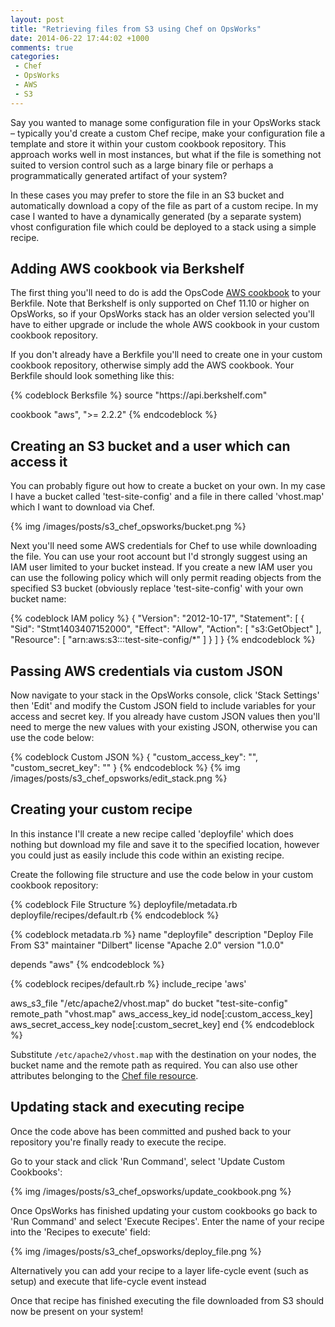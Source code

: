 ```yaml
---
layout: post
title: "Retrieving files from S3 using Chef on OpsWorks"
date: 2014-06-22 17:44:02 +1000
comments: true
categories:
 - Chef
 - OpsWorks
 - AWS
 - S3
---
```


<p>
    Say you wanted to manage some configuration file in your OpsWorks stack – typically you'd create a custom Chef recipe,
    make your configuration file a template and store it within your custom cookbook repository. This approach works well
    in most instances, but what if the file is something not suited to version control such as a large binary file or
    perhaps a programmatically generated artifact of your system?
</p>
<p>
    In these cases you may prefer to store the file in an S3 bucket and automatically download a copy of the file
    as part of a custom recipe. In my case I wanted to have a dynamically generated (by a separate system)
    vhost configuration file which could be deployed to a stack using a simple recipe.
</p>
<!-- more -->
<h2>Adding AWS cookbook via Berkshelf</h2>

<p>
    The first thing you'll need to do is add the OpsCode <a href="http://community.opscode.com/cookbooks/aws">AWS
    cookbook</a> to your Berkfile. Note that Berkshelf is only supported on Chef 11.10 or higher on OpsWorks, so if your
    OpsWorks stack has an older version selected you'll have to either upgrade or include the whole AWS cookbook in your
    custom cookbook repository.
</p>
<p>
    If you don't already have a Berkfile you'll need to create one in your custom cookbook repository, otherwise simply
    add the AWS cookbook. Your Berkfile should look something like this:
</p>
{% codeblock Berksfile %}
source "https://api.berkshelf.com"

cookbook "aws", ">= 2.2.2"
{% endcodeblock %}

<h2>Creating an S3 bucket and a user which can access it</h2>
<p>
    You can probably figure out how to create a bucket on your own. In my case I have a bucket called 'test-site-config'
    and a file in there called 'vhost.map' which I want to download via Chef.
</p>
 {% img /images/posts/s3_chef_opsworks/bucket.png %}
<p>
    Next you'll need some AWS credentials for Chef to use while downloading the file. You can use your root account
    but I'd strongly suggest using an IAM user limited to your bucket instead. If you create a new IAM user you can
    use the following policy which will only permit reading objects from the specified S3 bucket (obviously replace
    'test-site-config' with your own bucket name:
</p>
{% codeblock IAM policy %}
{
  "Version": "2012-10-17",
  "Statement": [
    {
      "Sid": "Stmt1403407152000",
      "Effect": "Allow",
      "Action": [
        "s3:GetObject"
      ],
      "Resource": [
        "arn:aws:s3:::test-site-config/*"
      ]
    }
  ]
}
{% endcodeblock %}

<h2>Passing AWS credentials via custom JSON</h2>
<p>
    Now navigate to your stack in the OpsWorks console, click 'Stack Settings' then 'Edit' and modify the Custom JSON
    field to include variables for your access and secret key. If you already have custom JSON values then you'll
    need to merge the new values with your existing JSON, otherwise you can use the code below:
</p>
{% codeblock Custom JSON %}
{
  "custom_access_key": "<insert access key>",
  "custom_secret_key": "<insert secret key>"
}
{% endcodeblock %}
{% img /images/posts/s3_chef_opsworks/edit_stack.png %}

<h2>Creating your custom recipe</h2>
<p>
    In this instance I'll create a new recipe called 'deployfile' which does nothing but download my file and save it to the specified
    location, however you could just as easily include this code within an existing recipe.
</p>
<p>
    Create the following file structure and use the code below in your custom cookbook repository:
</p>
{% codeblock File Structure %}
deployfile/metadata.rb
deployfile/recipes/default.rb
{% endcodeblock %}

{% codeblock metadata.rb %}
name        "deployfile"
description "Deploy File From S3"
maintainer  "Dilbert"
license     "Apache 2.0"
version     "1.0.0"

depends "aws"
{% endcodeblock %}

{% codeblock recipes/default.rb %}
include_recipe 'aws'

aws_s3_file "/etc/apache2/vhost.map" do
  bucket "test-site-config"
  remote_path "vhost.map"
  aws_access_key_id node[:custom_access_key]
  aws_secret_access_key node[:custom_secret_key]
end
{% endcodeblock %}

<p>
    Substitute <code>/etc/apache2/vhost.map</code> with the destination on your nodes, the bucket name and the remote
    path as required. You can also use other attributes belonging to the <a href="http://docs.opscode.com/resource_file.html">Chef
    file resource</a>.
</p>

<h2>Updating stack and executing recipe</h2>
<p>Once the code above has been committed and pushed back to your repository you're finally ready to execute the recipe.</p>

<p>Go to your stack and click 'Run Command', select 'Update Custom Cookbooks':</p>
{% img /images/posts/s3_chef_opsworks/update_cookbook.png %}
<p>Once OpsWorks has finished updating your custom cookbooks go back to 'Run Command' and select 'Execute Recipes'.
Enter the name of your recipe into the 'Recipes to execute' field:</p>
{% img /images/posts/s3_chef_opsworks/deploy_file.png %}
<p>Alternatively you can add your recipe to a layer life-cycle event (such as setup) and execute that life-cycle event
instead</p>
<p>Once that recipe has finished executing the file downloaded from S3 should now be present on your system!</p>